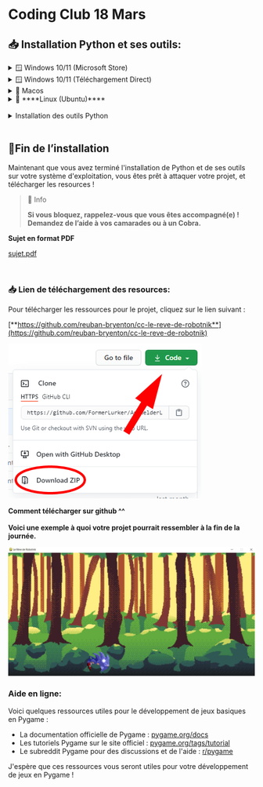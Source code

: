 # Coding Club 18 Mars

## 📥 Installation Python et ses outils:

<details>
    <summary>🪟 Windows 10/11 (Microsoft Store)</summary><blockquote>
        1. Installez Python à partir du Microsoft Store :
        Ouvrez le Microsoft Store et recherchez "Python". Cliquez sur "Obtenir" pour télécharger et installer Python.
        </blockquote></br><blockquote>
        2. Une fois l'installation terminée, ouvrez une invite de commande (CMD) et tapez "python" pour vérifier que Python est installé et fonctionne correctement.
        </blockquote>
</details>

<details>
    <summary>🪟 Windows 10/11 (Téléchargement Direct)</summary><blockquote>
        1. Téléchargez l'installateur Python à partir du site officiel : 
        <a href="https://www.python.org/downloads/windows/">https://www.python.org/downloads/windows</a>
        </blockquote></br><blockquote>
        2. Cliquez sur le bouton "Download Python X.X.X" pour télécharger le programme d'installation.
        </blockquote></br><blockquote>
        3. Exécutez le programme d'installation et suivez les instructions à l'écran.
        </blockquote></br><blockquote>
        4. Cochez la case "Add Python X.X to PATH" pour ajouter Python à la variable d'environnement PATH de Windows.
        </blockquote></br><blockquote>
        5. Sélectionnez "Install Now" pour installer Python.
        </blockquote></br><blockquote>
        6. Une fois l'installation terminée, ouvrez une invite de commande (CMD) et tapez "python" pour vérifier que Python est installé et fonctionne correctement.
</blockquote></details>

<details>
    <summary>🍎 Macos</summary><blockquote>
    1. Ouvrez un navigateur Web et accédez à la page de téléchargement de Python : <a href="https://www.python.org/downloads/mac-osx/">https://www.python.org/downloads/mac-osx/</a>
    </blockquote></br><blockquote>
    2. Téléchargez l'installateur de la dernière version stable de Python.
    </blockquote></br><blockquote>
    3. Ouvrez le fichier téléchargé et double-cliquez sur l'icône du package d'installation Python.
    </blockquote></br><blockquote>
    4. Suivez les instructions à l'écran pour installer Python.
    </blockquote></br><blockquote>
    5. Une fois l'installation terminée, ouvrez un terminal et tapez "python" pour vérifier que Python est installé et fonctionne correctement.
</blockquote></details>

<details>
    <summary>🐧 ****Linux (Ubuntu)****</summary><blockquote>
    1. Ouvrez un terminal.
    </blockquote></br><blockquote>
    2. Mettez à jour les dépôts et les paquets système en tapant les commandes suivantes :
    </br>
    <code>
        sudo apt-get update
        sudo apt-get upgrade
    </code>
    </blockquote></br><blockquote>
    3. Installez Python en tapant la commande suivante :
    </br>
    <code>
        sudo apt-get update
        sudo apt-get upgrade
    </code>
    </blockquote></br><blockquote>
    4. Une fois l'installation terminée, tapez "python3" pour vérifier que Python est installé et fonctionne correctement.
</blockquote></details>
</br>
<details>
    <summary>Installation des outils Python</summary><blockquote>
    PIP est deja installé sur windows et macos, donc si vous n’êtes pas sur linux vous pouvez passer à l’instalation PyGame.
    </blockquote>
    </br>
    <details>
        <summary>Installation PIP (Pas macos ou windows 10/11)</summary><blockquote>
        Pour installer les outils Python, vous pouvez utiliser le gestionnaire de paquets pip. Pip est inclus dans Python 2.7.9+ et Python 3.4+. Si pip n'est pas installé, vous pouvez l'installer en utilisant la commande suivante :
        </br>
        <code>
            sudo apt-get install python3-pip
        </code>
    </blockquote></details>
    <details>
        <summary>Installation PyGame</summary><blockquote>
        Pour installer le module PyGame, utilisez la commande suivante:
        </br>
        <code>
        pip install pygame
        </code>
    </blockquote></details>
</blockquote></details>

</br>

## 🎉Fin de l’installation

Maintenant que vous avez terminé l'installation de Python et de ses outils sur votre système d'exploitation, vous êtes prêt à attaquer votre projet, et télécharger les resources !

> 📘 Info
>
> **Si vous bloquez, rappelez-vous que vous êtes accompagné(e) ! Demandez de l’aide à vos camarades ou à un Cobra.**

**Sujet en format PDF**

[sujet.pdf](readme_files/sujet.pdf)

</br>

### 📥 **Lien de téléchargement des resources:**

Pour télécharger les ressources pour le projet, cliquez sur le lien suivant :

[**https://github.com/reuban-bryenton/cc-le-reve-de-robotnik**](https://github.com/reuban-bryenton/cc-le-reve-de-robotnik)

![**Comment télécharger sur github ^^**](readme_files/Untitled.png)

**Comment télécharger sur github ^^**
<br></br>
**Voici une exemple à quoi votre projet pourrait ressembler à la fin de la journée.**

![cc.png](readme_files/cc.png)

### Aide en ligne:

Voici quelques ressources utiles pour le développement de jeux basiques en Pygame :

- La documentation officielle de Pygame : [pygame.org/docs](https://www.pygame.org/docs/)
- Les tutoriels Pygame sur le site officiel : [pygame.org/tags/tutorial](https://www.pygame.org/tags/tutorial)
- Le subreddit Pygame pour des discussions et de l'aide : [r/pygame](https://www.reddit.com/r/pygame/)

J'espère que ces ressources vous seront utiles pour votre développement de jeux en Pygame !
